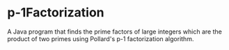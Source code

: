 # p-1Factorization
A Java program that finds the prime factors of large integers which are the product of two primes using Pollard's p-1 factorization algorithm.

